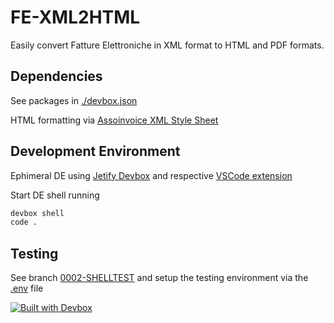 # FE-XML2HTML

Easily convert Fatture Elettroniche in XML format to HTML and PDF formats.

## Dependencies

See packages in [./devbox.json](./devbox.json) 

HTML formatting via [Assoinvoice XML Style Sheet](https://www.assosoftware.it/servizi-offerti/assoinvoice/)

## Development Environment

Ephimeral DE using [Jetify Devbox](https://www.jetify.com/docs/devbox/) and respective [VSCode extension](https://marketplace.visualstudio.com/items?itemName=jetpack-io.devbox) 

Start DE shell running 
```sh
devbox shell
code .
```

## Testing
See branch [0002-SHELLTEST](https://github.com/Katowicer/FE-XML2HTML/tree/0002-SHELLTEST) and setup the testing environment via the [.env](https://github.com/Katowicer/FE-XML2HTML/blob/0002-SHELLTEST/.env) file

[![Built with Devbox](https://www.jetify.com/img/devbox/shield_moon.svg)](https://www.jetify.com/devbox/docs/contributor-quickstart/)